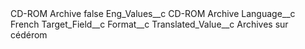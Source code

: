 <?xml version="1.0" encoding="UTF-8"?>
<CustomMetadata xmlns="http://soap.sforce.com/2006/04/metadata" xmlns:xsi="http://www.w3.org/2001/XMLSchema-instance" xmlns:xsd="http://www.w3.org/2001/XMLSchema">
    <label>CD-ROM Archive</label>
    <protected>false</protected>
    <values>
        <field>Eng_Values__c</field>
        <value xsi:type="xsd:string">CD-ROM Archive</value>
    </values>
    <values>
        <field>Language__c</field>
        <value xsi:type="xsd:string">French</value>
    </values>
    <values>
        <field>Target_Field__c</field>
        <value xsi:type="xsd:string">Format__c</value>
    </values>
    <values>
        <field>Translated_Value__c</field>
        <value xsi:type="xsd:string">Archives sur cédérom</value>
    </values>
</CustomMetadata>
